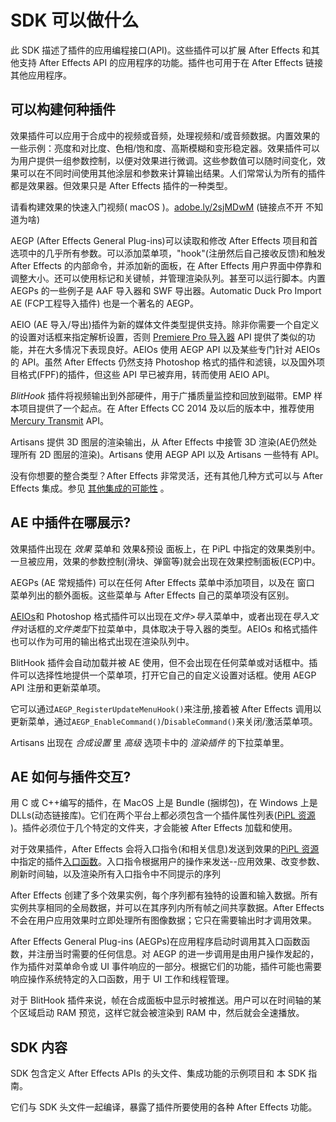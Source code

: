 # SDK 可以做什么

此 SDK 描述了插件的应用编程接口(API)。这些插件可以扩展 After Effects 和其他支持 After Effects API 的应用程序的功能。插件也可用于在 After Effects 链接其他应用程序。

## 可以构建何种插件

效果插件可以应用于合成中的视频或音频，处理视频和/或音频数据。内置效果的一些示例：亮度和对比度、色相/饱和度、高斯模糊和变形稳定器。效果插件可以为用户提供一组参数控制，以便对效果进行微调。这些参数值可以随时间变化，效果可以在不同时间使用其他涂层和参数来计算输出结果。人们常常认为所有的插件都是效果器。但效果只是 After Effects 插件的一种类型。

请看构建效果的快速入门视频( macOS )。[adobe.ly/2sjMDwM](https://adobe.ly/2sjMDwM) (链接点不开 不知道为啥)

AEGP (After Effects General Plug-ins)可以读取和修改 After Effects 项目和首选项中的几乎所有参数。可以添加菜单项，"hook"(注册然后自己接收反馈)和触发 After Effects 的内部命令，并添加新的面板，在 After Effects 用户界面中停靠和调整大小。还可以使用标记和关键帧，并管理渲染队列。甚至可以运行脚本。内置 AEGPs 的一些例子是 AAF 导入器和 SWF 导出器。Automatic Duck Pro Import AE (FCP工程导入插件) 也是一个著名的 AEGP。

AEIO (AE 导入/导出)插件为新的媒体文件类型提供支持。除非你需要一个自定义的设置对话框来指定解析设置，否则 [Premiere Pro 导入器](other-integration-possibilities.html) API 提供了类似的功能，并在大多情况下表现良好。AEIOs 使用 AEGP API 以及某些专门针对 AEIOs 的 API。虽然 After Effects 仍然支持 Photoshop 格式的插件和滤镜，以及国外项目格式(FPF)的插件，但这些 API 早已被弃用，转而使用 AEIO API。

*BlitHook* 插件将视频输出到外部硬件，用于广播质量监控和回放到磁带。EMP 样本项目提供了一个起点。在 After Effects CC 2014 及以后的版本中，推荐使用 [Mercury Transmit](other-integration-possibilities.html) API。

Artisans 提供 3D 图层的渲染输出，从 After Effects 中接管 3D 渲染(AE仍然处理所有 2D 图层的渲染)。Artisans 使用 AEGP API 以及 Artisans 一些特有 API。

没有你想要的整合类型？After Effects 非常灵活，还有其他几种方式可以与 After Effects 集成。参见 [其他集成的可能性](other-integration-possibilities.html) 。

## AE 中插件在哪展示?

效果插件出现在 *效果* 菜单和 效果&预设 面板上，在 PiPL 中指定的效果类别中。一旦被应用，效果的参数控制(滑块、弹窗等)就会出现在效果控制面板(ECP)中。

AEGPs (AE 常规插件) 可以在任何 After Effects 菜单中添加项目，以及在 窗口 菜单列出的额外面板。这些菜单与 After Effects 自己的菜单项没有区别。

[AEIOs](./aeios/aeios.html)和 Photoshop 格式插件可以出现在*文件>导入*菜单中，或者出现在*导入文件*对话框的*文件类型*下拉菜单中，具体取决于导入器的类型。AEIOs 和格式插件也可以作为可用的输出格式出现在渲染队列中。

BlitHook 插件会自动加载并被 AE 使用，但不会出现在任何菜单或对话框中。插件可以选择性地提供一个菜单项，打开它自己的自定义设置对话框。使用 AEGP API 注册和更新菜单项。

它可以通过`AEGP_RegisterUpdateMenuHook()`来注册,接着被 After Effects 调用以更新菜单，通过`AEGP_EnableCommand()`/`DisableCommand()`来关闭/激活菜单项。

Artisans 出现在 _合成设置_ 里 _高级_ 选项卡中的 _渲染插件_ 的下拉菜单里。

## AE 如何与插件交互?

用 C 或 C++编写的插件，在 MacOS 上是 Bundle (捆绑包)，在 Windows 上是 DLLs(动态链接库)。它们在两个平台上都必须包含一个插件属性列表([PiPL 资源](pipl-resources.html) )。插件必须位于几个特定的文件夹，才会能被 After Effects 加载和使用。

对于效果插件，After Effects 会将入口指令(和相关信息)发送到效果的[PiPL 资源](pipl-resources.html)中指定的插件[入口函数](../effect-basics/entry-point.html)。入口指令根据用户的操作来发送--应用效果、改变参数、刷新时间轴，以及渲染所有入口指令中不同提示的序列

After Effects 创建了多个效果实例，每个序列都有独特的设置和输入数据。所有实例共享相同的全局数据，并可以在其序列内所有帧之间共享数据。After Effects 不会在用户应用效果时立即处理所有图像数据；它只在需要输出时才调用效果。

After Effects General Plug-ins (AEGPs)在应用程序启动时调用其入口函数函数，并注册当时需要的任何信息。对 AEGP 的进一步调用是由用户操作发起的，作为插件对菜单命令或 UI 事件响应的一部分。根据它们的功能，插件可能也需要响应操作系统特定的入口函数，用于 UI 工作和线程管理。

对于 BlitHook 插件来说，帧在合成面板中显示时被推送。用户可以在时间轴的某个区域启动 RAM 预览，这样它就会被渲染到 RAM 中，然后就会全速播放。

## SDK 内容

SDK 包含定义 After Effects APIs 的头文件、集成功能的示例项目和 本 SDK 指南。

它们与 SDK 头文件一起编译，暴露了插件所要使用的各种 After Effects 功能。
